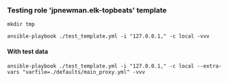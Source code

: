 ### Testing role 'jpnewman.elk-topbeats' template

~~~
mkdir tmp

ansible-playbook ./test_template.yml -i "127.0.0.1," -c local -vvv
~~~

#### With test data

~~~
ansible-playbook ./test_template.yml -i "127.0.0.1," -c local --extra-vars "varfile=./defaults/main_proxy.yml" -vvv
~~~

